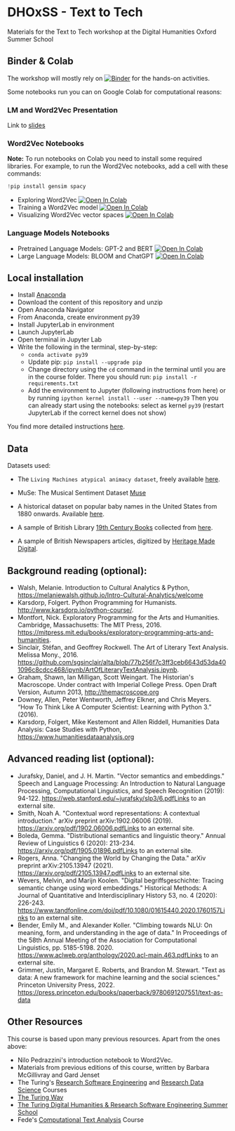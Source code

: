 # DHOxSS - Text to Tech
Materials for the Text to Tech workshop at the Digital Humanities Oxford Summer School

## Binder & Colab

The workshop will mostly rely on [![Binder](https://mybinder.org/badge_logo.svg)](https://mybinder.org/v2/gh/Living-with-machines/dhoxss-text2tech/dev) for the hands-on activities.

Some notebooks run you can on Google Colab for computational reasons:

### LM and Word2Vec Presentation

Link to [slides](https://docs.google.com/presentation/d/1i56HKtjcdQFTxacxsjgya_giDx8Mv1xZn-IDNc_mK8I/edit?usp=sharing)

### Word2Vec Notebooks

**Note:** To run notebooks on Colab you need to install some required libraries. For example, to run the Word2Vec notebooks, add a cell with these commands:

```python
!pip install gensim spacy
```


- Exploring Word2Vec [![Open In Colab](https://colab.research.google.com/assets/colab-badge.svg)](https://colab.research.google.com/github/Living-with-machines/dhoxss-text2tech/blob/dev/Sessions/5a-word2vec-exploring.ipynb)
- Training a Word2Vec model [![Open In Colab](https://colab.research.google.com/assets/colab-badge.svg)](https://colab.research.google.com/github/Living-with-machines/dhoxss-text2tech/blob/dev/Sessions/5b-word2vec-training.ipynb) 
- Visualizing Word2Vec vector spaces [![Open In Colab](https://colab.research.google.com/assets/colab-badge.svg)](https://colab.research.google.com/github/Living-with-machines/dhoxss-text2tech/blob/dev/Sessions/5c-word2vec-visualising.ipynb) 

### Language Models Notebooks

- Pretrained Language Models: GPT-2 and BERT [![Open In Colab](https://colab.research.google.com/assets/colab-badge.svg)](https://colab.research.google.com/github/Living-with-machines/dhoxss-text2tech/blob/lms/Sessions/5d-PLMs.ipynb) 
- Large Language Models: BLOOM and ChatGPT [![Open In Colab](https://colab.research.google.com/assets/colab-badge.svg)](https://colab.research.google.com/github/Living-with-machines/dhoxss-text2tech/blob/lms/Sessions/5e-LLMs.ipynb) 

## Local installation

* Install [Anaconda](https://www.anaconda.com/)
* Download the content of this repository and unzip
* Open Anaconda Navigator
* From Anaconda, create environment py39
* Install JupyterLab in environment
* Launch JupyterLab
* Open terminal in Jupyter Lab
* Write the following in the terminal, step-by-step:
    * `conda activate py39`
    * Update pip: `pip install --upgrade pip`
    * Change directory using the `cd` command in the terminal until you are in the course folder. There you should run: `pip install -r requirements.txt`
    * Add the environment to Jupyter (following instructions from here) or by running `ipython kernel install --user --name=py39`
Then you can already start using the notebooks: select as kernel `py39` (restart JupyterLab if the correct kernel does not show)

You find more detailed instructions [here](https://melaniewalsh.github.io/Intro-Cultural-Analytics/02-Python/01-Install-Python.html).

## Data


Datasets used:

- The  `Living Machines atypical animacy dataset`, freely available [here](https://bl.iro.bl.uk/concern/datasets/323177af-6081-4e93-8aaf-7932ca4a390a?locale=en).

- MuSe: The Musical Sentiment Dataset [Muse](https://www.kaggle.com/datasets/cakiki/muse-the-musical-sentiment-dataset)

- A historical dataset on popular baby names  in the United States from 1880 onwards. Available [here](https://www.ssa.gov/OACT/babynames/limits.html).

- A sample of British Library [19th Century Books](https://doi.org/10.21250/db14) collected from [here](https://huggingface.co/datasets/blbooks).

- A sample of British Newspapers articles, digitized by [Heritage Made Digital](https://doi.org/10.23636/1163). 

## Background reading (optional):

- Walsh, Melanie. Introduction to Cultural Analytics & Python, https://melaniewalsh.github.io/Intro-Cultural-Analytics/welcome
- Karsdorp, Folgert. Python Programming for Humanists. http://www.karsdorp.io/python-course/.
- Montfort, Nick. Exploratory Programming for the Arts and Humanities. Cambridge, Massachusetts: The MIT Press, 2016. https://mitpress.mit.edu/books/exploratory-programming-arts-and-humanities.
- Sinclair, Stéfan, and Geoffrey Rockwell. The Art of Literary Text Analysis. Melissa Mony., 2016. https://github.com/sgsinclair/alta/blob/77b256f7c3ff3ceb6643d53da401096c8cdcc468/ipynb/ArtOfLiteraryTextAnalysis.ipynb.
- Graham, Shawn, Ian Milligan, Scott Weingart. The Historian's Macroscope. Under contract with Imperial College Press. Open Draft Version, Autumn 2013, http://themacroscope.org
- Downey, Allen, Peter Wentworth, Jeffrey Elkner, and Chris Meyers. “How To Think Like A Computer Scientist: Learning with Python 3.” (2016).
- Karsdorp, Folgert, Mike Kestemont and Allen Riddell, Humanities Data Analysis: Case Studies with Python, https://www.humanitiesdataanalysis.org

## Advanced reading list (optional):

- Jurafsky, Daniel, and J. H. Martin. "Vector semantics and embeddings." Speech and Language Processing: An Introduction to Natural Language Processing, Computational Linguistics, and Speech Recognition (2019): 94-122. https://web.stanford.edu/~jurafsky/slp3/6.pdfLinks to an external site.
- Smith, Noah A. "Contextual word representations: A contextual introduction." arXiv preprint arXiv:1902.06006 (2019). https://arxiv.org/pdf/1902.06006.pdfLinks to an external site.
- Boleda, Gemma. "Distributional semantics and linguistic theory." Annual Review of Linguistics 6 (2020): 213-234. https://arxiv.org/pdf/1905.01896.pdfLinks to an external site.
- Rogers, Anna. "Changing the World by Changing the Data." arXiv preprint arXiv:2105.13947 (2021). https://arxiv.org/pdf/2105.13947.pdfLinks to an external site.
- Wevers, Melvin, and Marijn Koolen. "Digital begriffsgeschichte: Tracing semantic change using word embeddings." Historical Methods: A Journal of Quantitative and Interdisciplinary History 53, no. 4 (2020): 226-243. https://www.tandfonline.com/doi/pdf/10.1080/01615440.2020.1760157Links to an external site.
- Bender, Emily M., and Alexander Koller. "Climbing towards NLU: On meaning, form, and understanding in the age of data." In Proceedings of the 58th Annual Meeting of the Association for Computational Linguistics, pp. 5185-5198. 2020. https://www.aclweb.org/anthology/2020.acl-main.463.pdfLinks to an external site.
- Grimmer, Justin, Margaret E. Roberts, and Brandon M. Stewart. "Text as data: A new framework for machine learning and the social sciences." Princeton University Press, 2022. https://press.princeton.edu/books/paperback/9780691207551/text-as-data

## Other Resources

This course is based upon many previous resources. Apart from the ones above:
- Nilo Pedrazzini's introduction notebook to Word2Vec.
- Materials from previous editions of this course, written by Barbara McGillivray and Gard Jenset 
- The Turing's [Research Software Engineering](https://alan-turing-institute.github.io/rse-course/html/index.html) and [Research Data Science](https://alan-turing-institute.github.io/rds-course/index.html) Courses
- [The Turing Way](https://the-turing-way.netlify.app/welcome)
- [The Turing Digital Humanities & Research Software Engineering Summer School](https://github.com/alan-turing-institute/DH-RSE-Summer-School)
- Fede's [Computational Text Analysis](https://federiconannidotcom.wordpress.com/computational-text-analysis/) Course

